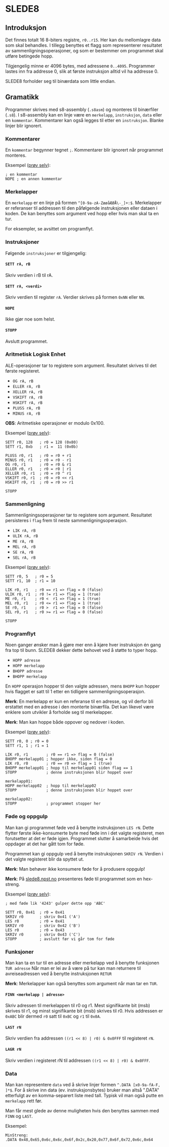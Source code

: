 # SLEDE8

## Introduksjon

Det finnes totalt 16 8-biters registre, `r0..r15`. 
Her kan du mellomlagre data som skal behandles.
I tillegg benyttes et flagg som representerer resultatet av sammenligningsoperasjoner, og som er bestemmer om programmet skal utføre betingede hopp.

Tilgjengelig minne er 4096 bytes, med adressene `0..4095`.
Programmer lastes inn fra addresse 0, slik at første instruksjon alltid vil ha addresse 0.

SLEDE8 forholder seg til binærdata som little endian.

## Gramatikk

Programmer skrives med s8-assembly (`.s8asm`) og monteres til binærfiler (`.s8`).
I s8-assembly kan en linje være en  `merkelapp`, `instruksjon`, `data` eller en `kommentar`.
Kommentarer kan også legges til etter en `instruksjon`.
Blanke linjer blir ignorert.

### Kommentarer

En `kommentar` begynner tegnet `;`.
Kommentarer blir ignorert når programmet monteres.

Eksempel ([prøv selv](https://slede8.npst.no#N4Igzg9grgTgxgUwMIQCYJALhAbgAQIB2eA1hALblEAuAhjADqEByA8gAoCie+RethQnzKUa9JgGUAKh3YgANCACWhAA5RqWECAC+QA)):

```
; en kommentar
NOPE ; en annen kommentar
```

### Merkelapper

En `merkelapp` er en linje på formen `^[0-9a-zA-ZæøåÆØÅ\-_]+:$`.
Merkelapper er referanser til addressen til den påfølgende instruksjonen eller dataen i koden.
De kan benyttes som argument ved hopp eller hvis man skal ta en tur.

For eksempler, se avsittet om programflyt.


### Instruksjoner

Følgende `instruksjoner` er tilgjengelig:


#### `SETT rA, rB`

Skriv verdien i rB til rA.


#### `SETT rA, <verdi>`

Skriv verdien til register `rA`.
Verdier skrives på formen `0xNN` eller `NN`.


#### `NOPE`

Ikke gjør noe som helst.


#### `STOPP`

Avslutt programmet.


### Aritmetisk Logisk Enhet

ALE-operasjoner tar to registere som argument. 
Resultatet skrives til det første registeret.

- `OG rA, rB`
- `ELLER rA, rB`
- `XELLER rA, rB`
- `VSKIFT rA, rB`
- `HSKIFT rA, rB`
- `PLUSS rA, rB`
- `MINUS rA, rB`

**OBS**: Aritmetiske operasjoner er modulo 0x100.

Eksempel ([prøv selv](https://slede8.npst.no#N4Igzg9grgTgxgUwMIQCYJALhAZQKIAqBABDAAwA0xAjAEwAcxTA3KWcQLw0PEAUZAD3pkAlAB0AdviKlqVQQCMmxVjGqcm1dfwFkF4iZIAKAGQCqOHGyprlq9l3LEA1LMkBZAJIA5C9dl2bBpOALRuEgDyAOL+tsosQY7sAGTheCYmeABKseoJTknEAD7hABrpmTnkNnn2wewAeuEAajgA0p4AYiTVASqJQQA8g+EAEu1dPZR9dYUAfHPhkjgEEUZGIBQgAJYSAA5QAC5YICAAvkA)):

```
SETT r0, 128   ; r0 = 128 (0x80)
SETT r1, 0xb   ; r1 =  11 (0x0b)

PLUSS r0, r1   ; r0 = r0 + r1
MINUS r0, r1   ; r0 = r0 - r1
OG r0, r1      ; r0 = r0 & r1
ELLER r0, r1   ; r0 = r0 | r1
XELLER r0, r1  ; r0 = r0 ^ r1
VSKIFT r0, r1  ; r0 = r0 << r1
HSKIFT r0, r1  ; r0 = r0 >> r1

STOPP
```

### Sammenligning

Sammenligningsoperasjoner tar to registere som argument.
Resultatet persisteres i `flag` frem til neste sammenligningsoperasjon.

- `LIK rA, rB`
- `ULIK rA, rB`
- `ME rA, rB`
- `MEL rA, rB`
- `SE rA, rB`
- `SEL rA, rB`

Eksempel ([prøv selv](https://slede8.npst.no#N4Igzg9grgTgxgUwMIQCYJALhAZQKIAqBABDAAwA0xArMXQNylnEC8NAOgHb5GkCMVPs2KMYfVsSFcuAGQCSAaSZUxdEU1ZtVLAHzEAZgBsAhgHMJzABT7jhsAgCUXAKryl5FePXliAQi3iugYm5mzilgAuMFCOXACyeMr8at7MADx02npGZhLhUTFOnAkySaoMGmkBrNkhecSR0bHciR7JaqLMeslBOaHEVjZ2zfilbeWpxDrVvXVsg7b2RVw4BADyAAobIBQgAJacAA5QEVggIAC+QA)):

```
SETT r0, 5   ; r0 = 5
SETT r1, 10  ; r1 = 10

LIK r0, r1   ; r0 == r1 => flag = 0 (false)
ULIK r0, r1  ; r0 != r1 => flag = 1 (true)
ME r0, r1    ; r0 <  r1 => flag = 1 (true)
MEL r0, r1   ; r0 <= r1 => flag = 1 (true)
SE r0, r1    ; r0 >  r1 => flag = 0 (false)
SEL r0, r1   ; r0 >= r1 => flag = 0 (false)

STOPP
```


### Programflyt

Noen ganger ønsker man å gjøre mer enn å kjøre hver instruksjon én gang fra top til bunn.
SLEDE8 dekker dette behovet ved å støtte to typer hopp.

- `HOPP adresse`
- `HOPP merkelapp`
- `BHOPP adresse`
- `BHOPP merkelapp`

En `HOPP` operasjon hopper til den valgte adressen, mens `BHOPP` kun hopper hvis flagget er satt til 1 etter en tidligere sammenligningsoperasjon.

**Merk**: En merkelapp er kun en referanse til en adresse, og vil derfor bli erstattet med en adresse i den monterte binærfila. 
Det kan likevel være enklere som utvikler å forholde seg til merkelapper.

**Merk**: Man kan hoppe både oppover og nedover i koden.


Eksempel ([prøv selv](https://slede8.npst.no#N4Igzg9grgTgxgUwMIQCYJALhAZQKIAqBABDAAwA0xZxA3KTQLzUA6AdvkaQIxXd09izbu3YAZAJIBpBlRj9iipQPJDm8oQD5iAMwA2AQwDmQ6sQAUOg3rAIAlOwBCACQDyABXfEAtghgBrBEMAB2CyfnoACwhQv2IAS39AqjB49DZdQxNmMnFpWQZlZXpVRnUmbX1jU35zABcYKHsnN08fP0CQsIjiaNDiOvi9doCgg1Dw4lT0zOqy4hEOAg8vIrWBdLYEBLYwBqh-MAArCC2MgCM9eJhemOCEOuIIADc-UTZfUa7wzHZWr0+nXGYQATIooncBkMRkCJiD2Dhlm11kV6JttvFdvtDiczsRLtdbrFHi83mx2ICxnDfksVijUcRgjAIEYYAZvL5Hns7nFImT3iAKCBMcEoHUsCAQABfIA)):

```
SETT r0, 0 ; r0 = 0
SETT r1, 1 ; r1 = 1

LIK r0, r1        ; r0 == r1 => flag = 0 (false)
BHOPP merkelapp01 ; hopper ikke, siden flag = 0
LIK r0, r0        ; r0 == r0 => flag = 1 (true)
BHOPP merkelapp01 ; hopp til merkelapp01 siden flag == 1
STOPP             ; denne instruksjonen blir hoppet over

merkelapp01:
HOPP merkelapp02  ; hopp til merkelapp02
STOPP             ; denne instruksjonen blir hoppet over

merkelapp02:
STOPP             ; programmet stopper her
```

### Føde og oppgulp

Man kan gi programmet føde ved å benytte instruksjonen `LES rN`. 
Dette flytter første ikke-konsumerte byte med føde inn i det valgte registeret, men forutsetter at det er føde igjen.
Programmet slutter å samarbeide hvis det oppdager at det har gått tom for føde.

Programmet kan gi oppgulp ved å benytte instruksjonen `SKRIV rN`.
Verdien i det valgte registeret blir da spyttet ut.

**Merk**: Man behøver ikke konsumere føde for å produsere oppgulp!

**Merk**: På [slede8.npst.no](slede8.npst.no) presenteres føde til programmet som en hex-streng. 

Eksempel ([prøv selv](https://slede8.npst.no#N4Igzg9grgTgxgUwMIQCYJALhAbgASpR4DWAhgHZ4LmowJ4DyADkwOZQA2TeALgJYc8AU7wA3PmHoBBAMpIAkvIC0ohDFR81AHXL5VqYbxgBPYsXpMRU0kuLlSLagDodOmQFEAKp7wwADAA0eH4AHgAsAIx4ePj+eAC8weERbgDSAEryAGq+ftH50fhgxDB8okmReAAUAORSNQCUOgAy7jK5BZ2xeYmhkWmZOXGdMXjFpeV9AEzVNQBCjS1tHSOFHb3hAMwD2StdYyVlFZuzSIvkMp4MAArXq-n4pKJgHFA8PHgAZgAfMGJ8eFYQj+PAgAFsvhA-j90CAAiA+OQmG8sCAwlMwpsQABfIA)):

```
; med føde lik '4243' gulper dette opp 'ABC'

SETT r0, 0x41  ; r0 = 0x41
SKRIV r0       ; skriv 0x41 ('A')
LES r0         ; r0 = 0x41
SKRIV r0       ; skriv 0x42 ('B')
LES r0         ; r0 = 0x43
SKRIV r0       ; skriv 0x43 ('C')
STOPP          ; avslutt før vi går tom for føde
```


### Funksjoner

Man kan ta en tur til en adresse eller merkelapp ved å benytte funksjonen `TUR adresse`
Når man er lei av å være på tur kan man returnere til avreiseadressen ved å benytte instruksjonen `RETUR`

**Merk**: Merkelapper kan også benyttes som argument når man tar en `TUR`.

#### `FINN <merkelapp | adresse>`

Skriv adressen til merkelappen til r0 og r1. Mest signifikante bit (msb) skrives til r1, og minst signifikante bit (msb) skrives til r0.
Hvis addressen er `0xABC` blir dermed `r0` satt til `0xBC` og `r1` til `0x0A`.

#### `LAST rN`

Skriv verdien fra addressen `((r1 << 8) | r0) & 0x0FFF` til registeret `rN`.

#### `LAGR rN`

Skriv verdien i registeret rN til addressen `((r1 << 8) | r0) & 0x0FFF`.
    

### Data

Man kan representere `data` ved å skrive linjer formen `^.DATA [x0-9a-fA-F, ]*$`. 
For å skrive inn data (ev. instruksjonsbytes) bruker man altså ".DATA" etterfulgt av en komma-separert liste med tall. 
Typisk vil man også putte en `merkelapp` rett før.

Man får mest glede av denne muligheten hvis den benyttes sammen med `FINN` og `LAST`.

Eksempel:

```
MinStreng:
.DATA 0x48,0x65,0x6c,0x6c,0x6f,0x2c,0x20,0x77,0x6f,0x72,0x6c,0x64
```
